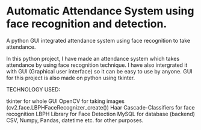 # Automatic Attendance System using face recognition and detection.

A python GUI integrated attendance system using face recognition to take attendance.

In this python project, I have made an attendance system which takes attendance by using face recognition technique. I have also intergrated it with GUI (Graphical user interface) so it can be easy to use by anyone. GUI for this project is also made on python using tkinter.

TECHNOLOGY USED:

tkinter for whole GUI
OpenCV for taking images (cv2.face.LBPHFaceRecognizer_create())
Haar Cascade-Classifiers for face recognition
LBPH Library for Face Detection
MySQL for database (backend)
CSV, Numpy, Pandas, datetime etc. for other purposes.
